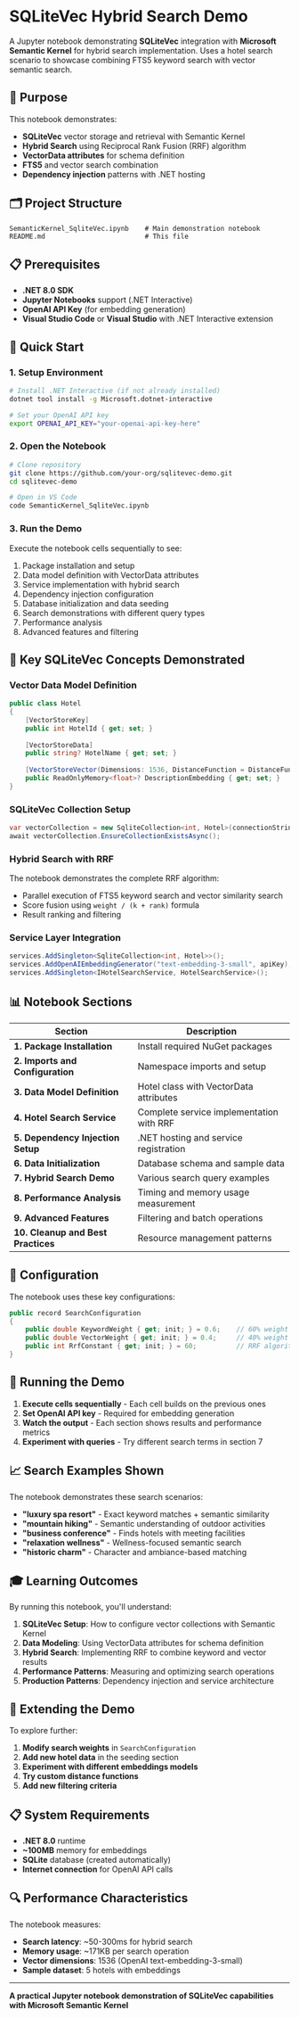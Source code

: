 # SQLiteVec Hybrid Search Demo

A Jupyter notebook demonstrating **SQLiteVec** integration with **Microsoft Semantic Kernel** for hybrid search implementation. Uses a hotel search scenario to showcase combining FTS5 keyword search with vector semantic search.

## 🎯 Purpose

This notebook demonstrates:
- **SQLiteVec** vector storage and retrieval with Semantic Kernel
- **Hybrid Search** using Reciprocal Rank Fusion (RRF) algorithm
- **VectorData attributes** for schema definition
- **FTS5** and vector search combination
- **Dependency injection** patterns with .NET hosting

## 🗂️ Project Structure

```
SemanticKernel_SqliteVec.ipynb    # Main demonstration notebook
README.md                         # This file
```

## 📋 Prerequisites

- **.NET 8.0 SDK**
- **Jupyter Notebooks** support (.NET Interactive)
- **OpenAI API Key** (for embedding generation)
- **Visual Studio Code** or **Visual Studio** with .NET Interactive extension

## 🚀 Quick Start

### 1. Setup Environment

```bash
# Install .NET Interactive (if not already installed)
dotnet tool install -g Microsoft.dotnet-interactive

# Set your OpenAI API key
export OPENAI_API_KEY="your-openai-api-key-here"
```

### 2. Open the Notebook

```bash
# Clone repository
git clone https://github.com/your-org/sqlitevec-demo.git
cd sqlitevec-demo

# Open in VS Code
code SemanticKernel_SqliteVec.ipynb
```

### 3. Run the Demo

Execute the notebook cells sequentially to see:
1. Package installation and setup
2. Data model definition with VectorData attributes  
3. Service implementation with hybrid search
4. Dependency injection configuration
5. Database initialization and data seeding
6. Search demonstrations with different query types
7. Performance analysis
8. Advanced features and filtering

## 🧩 Key SQLiteVec Concepts Demonstrated

### Vector Data Model Definition

```csharp
public class Hotel
{
    [VectorStoreKey]
    public int HotelId { get; set; }
    
    [VectorStoreData]
    public string? HotelName { get; set; }
    
    [VectorStoreVector(Dimensions: 1536, DistanceFunction = DistanceFunction.CosineDistance)]
    public ReadOnlyMemory<float>? DescriptionEmbedding { get; set; }
}
```

### SQLiteVec Collection Setup

```csharp
var vectorCollection = new SqliteCollection<int, Hotel>(connectionString, "hotels");
await vectorCollection.EnsureCollectionExistsAsync();
```

### Hybrid Search with RRF

The notebook demonstrates the complete RRF algorithm:
- Parallel execution of FTS5 keyword search and vector similarity search
- Score fusion using `weight / (k + rank)` formula
- Result ranking and filtering

### Service Layer Integration

```csharp
services.AddSingleton<SqliteCollection<int, Hotel>>();
services.AddOpenAIEmbeddingGenerator("text-embedding-3-small", apiKey);
services.AddSingleton<IHotelSearchService, HotelSearchService>();
```

## 📊 Notebook Sections

| Section | Description |
|---------|-------------|
| **1. Package Installation** | Install required NuGet packages |
| **2. Imports and Configuration** | Namespace imports and setup |
| **3. Data Model Definition** | Hotel class with VectorData attributes |
| **4. Hotel Search Service** | Complete service implementation with RRF |
| **5. Dependency Injection Setup** | .NET hosting and service registration |
| **6. Data Initialization** | Database schema and sample data |
| **7. Hybrid Search Demo** | Various search query examples |
| **8. Performance Analysis** | Timing and memory usage measurement |
| **9. Advanced Features** | Filtering and batch operations |
| **10. Cleanup and Best Practices** | Resource management patterns |

## 🔧 Configuration

The notebook uses these key configurations:

```csharp
public record SearchConfiguration
{
    public double KeywordWeight { get; init; } = 0.6;    // 60% weight for keyword search
    public double VectorWeight { get; init; } = 0.4;     // 40% weight for vector search
    public int RrfConstant { get; init; } = 60;          // RRF algorithm constant
}
```

## 🧪 Running the Demo

1. **Execute cells sequentially** - Each cell builds on the previous ones
2. **Set OpenAI API key** - Required for embedding generation
3. **Watch the output** - Each section shows results and performance metrics
4. **Experiment with queries** - Try different search terms in section 7

## 📈 Search Examples Shown

The notebook demonstrates these search scenarios:

- **"luxury spa resort"** - Exact keyword matches + semantic similarity
- **"mountain hiking"** - Semantic understanding of outdoor activities  
- **"business conference"** - Finds hotels with meeting facilities
- **"relaxation wellness"** - Wellness-focused semantic search
- **"historic charm"** - Character and ambiance-based matching

## 🎓 Learning Outcomes

By running this notebook, you'll understand:

1. **SQLiteVec Setup**: How to configure vector collections with Semantic Kernel
2. **Data Modeling**: Using VectorData attributes for schema definition
3. **Hybrid Search**: Implementing RRF to combine keyword and vector results
4. **Performance Patterns**: Measuring and optimizing search operations
5. **Production Patterns**: Dependency injection and service architecture

## 🔄 Extending the Demo

To explore further:

1. **Modify search weights** in `SearchConfiguration`
2. **Add new hotel data** in the seeding section
3. **Experiment with different embeddings models**
4. **Try custom distance functions**
5. **Add new filtering criteria**

## 📋 System Requirements

- **.NET 8.0** runtime
- **~100MB** memory for embeddings
- **SQLite** database (created automatically)
- **Internet connection** for OpenAI API calls

## 🔍 Performance Characteristics

The notebook measures:
- **Search latency**: ~50-300ms for hybrid search
- **Memory usage**: ~171KB per search operation  
- **Vector dimensions**: 1536 (OpenAI text-embedding-3-small)
- **Sample dataset**: 5 hotels with embeddings

---

**A practical Jupyter notebook demonstration of SQLiteVec capabilities with Microsoft Semantic Kernel**

